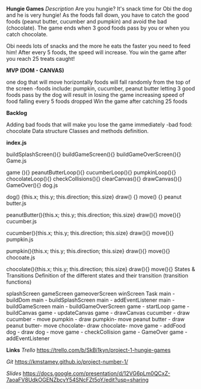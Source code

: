**Hungie Games**
*Description*
Are you hungie? It's snack time for Obi the dog and he is very hungie! As the foods fall down, you have to catch the good foods (peanut butter, cucumber and pumpkin) and avoid the bad (chocolate). The game ends when 3 good foods pass by you or when you catch chocolate.

Obi needs lots of snacks and the more he eats the faster you need to feed him! After every 5 foods, the speed will increase. You win the game after you reach 25 treats caught!

**MVP (DOM - CANVAS)**

one dog that will move horizontally
foods will fall randomly from the top of the screen -foods include: pumpkin, cucumber, peanut butter
letting 3 good foods pass by the dog will result in losing the game
increasing speed of food falling every 5 foods dropped
Win the game after catching 25 foods

**Backlog**

Adding bad foods that will make you lose the game immediately -bad food: chocolate
Data structure
Classes and methods definition.

**index.js**

buildSplashScreen(){}
buildGameScreen(){}
buildGameOverScreen(){}
Game.js

game (){}
peanutButterLoop(){}
cucumberLoop(){}
pumpkinLoop(){}
chocolateLoop(){}
checkCollisions(){}
clearCanvas(){}
drawCanvas(){}
GameOver(){}
dog.js

dog() {this.x; this.y; this.direction; this.size}
draw() {}
move() {}
peanut butter.js

peanutButter(){this.x; this.y; this.direction; this.size}
draw(){}
move(){}
cucumber.js

cucumber(){this.x; this.y; this.direction; this.size}
draw(){}
move(){}
pumpkin.js

pumpkin(){this.x; this.y; this.direction; this.size}
draw(){}
move(){}
chocoate.js

chocolate(){this.x; this.y; this.direction; this.size}
draw(){}
move(){}
States & Transitions
Definition of the different states and their transition (transition functions)

splashScreen
gameScreen
gameoverScreen
winScreen
Task
main - buildDom
main - buildSplashScreen
main - addEventListener
main - buildGameScreen
main - buildGameOverScreen
game - startLoop
game - buildCanvas
game - updateCanvas
game - drawCanvas
cucumber - draw
cucumber - move
pumpkin - draw
pumpkin- move
peanut butter - draw
peanut butter- move
chocolate- draw
chocolate- move
game - addFood
dog - draw
dog - move
game - checkCollision
game - GameOver
game - addEventListener

**Links**
*Trello*
https://trello.com/b/SkBi1kyn/project-1-hungie-games

*Git*
https://kmstamey.github.io/project-number-1/

*Slides*
https://docs.google.com/presentation/d/12VG6pLm0QCxZ-7aoaFV8UdkOGENZbcyY54SNcFZt5oY/edit?usp=sharing